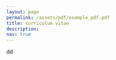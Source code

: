 ```yaml
---
layout: page
permalink: /assets/pdf/example_pdf.pdf
title: curriculum vitae
description: 
nav: true
---
```

dd
